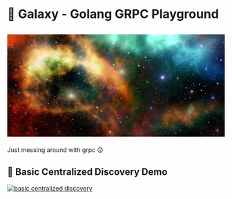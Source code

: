 # 🌌 Galaxy - Golang GRPC Playground
![banner depicting a galaxy with bright stars](./assets/banner.jpg)
---

Just messing around with grpc 😜

## 🔎 Basic Centralized Discovery Demo
[![basic centralized discovery](https://img.youtube.com/vi/yIgDJ9CAEfQ/0.jpg)](https://www.youtube.com/watch?v=yIgDJ9CAEfQ)